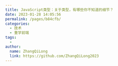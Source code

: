 ```yaml
---
title: JavaScript类型：关于类型，有哪些你不知道的细节？
date: 2023-01-28 14:05:56
permalink: /pages/b84cfb/
categories:
  - 技术
  - 重学前端
tags:
  -
author:
  name: ZhangQiLong
  link: https://github.com/ZhangQiLong2023
---
```

